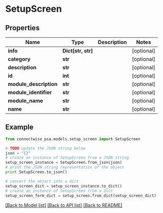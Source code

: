 # SetupScreen


## Properties
Name | Type | Description | Notes
------------ | ------------- | ------------- | -------------
**info** | **Dict[str, str]** |  | [optional] 
**category** | **str** |  | [optional] 
**description** | **str** |  | [optional] 
**id** | **int** |  | [optional] 
**module_description** | **str** |  | [optional] 
**module_identifier** | **str** |  | [optional] 
**module_name** | **str** |  | [optional] 
**name** | **str** |  | [optional] 

## Example

```python
from connectwise_psa.models.setup_screen import SetupScreen

# TODO update the JSON string below
json = "{}"
# create an instance of SetupScreen from a JSON string
setup_screen_instance = SetupScreen.from_json(json)
# print the JSON string representation of the object
print SetupScreen.to_json()

# convert the object into a dict
setup_screen_dict = setup_screen_instance.to_dict()
# create an instance of SetupScreen from a dict
setup_screen_form_dict = setup_screen.from_dict(setup_screen_dict)
```
[[Back to Model list]](../README.md#documentation-for-models) [[Back to API list]](../README.md#documentation-for-api-endpoints) [[Back to README]](../README.md)


